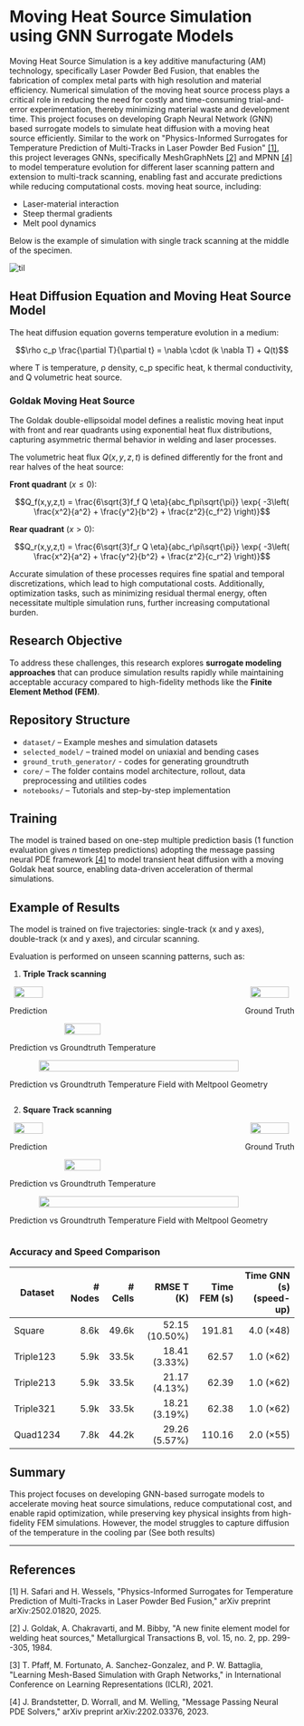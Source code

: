 # Moving Heat Source Simulation using GNN Surrogate Models

Moving Heat Source Simulation is a key additive manufacturing (AM) technology, specifically Laser Powder Bed Fusion, that enables the fabrication of complex metal parts with high resolution and material efficiency. Numerical simulation of the moving heat source process plays a critical role in reducing the need for costly and time-consuming trial-and-error experimentation, thereby minimizing material waste and development time.
This project focuses on developing Graph Neural Network (GNN) based surrogate models to simulate heat diffusion with a moving heat source efficiently. Similar to the work on "Physics-Informed Surrogates for Temperature Prediction of Multi-Tracks in Laser Powder Bed Fusion" [[1]](#1), this project leverages GNNs, specifically MeshGraphNets [[2]](#2) and MPNN [[4]](#4) to model temperature evolution for different laser scanning pattern and extension to multi-track scanning, enabling fast and accurate predictions while reducing computational costs.
moving heat source, including:

* Laser-material interaction
* Steep thermal gradients
* Melt pool dynamics

Below is the example of simulation with single track scanning at the middle of the specimen.

![til](./figures/single_mid.gif)

## Heat Diffusion Equation and Moving Heat Source Model

The heat diffusion equation governs temperature evolution in a medium:

$$\rho c_p \frac{\partial T}{\partial t} = \nabla \cdot (k \nabla T) + Q(t)$$

where T is temperature, ρ density, c_p specific heat, k thermal conductivity, and Q volumetric heat source.

### Goldak Moving Heat Source

The Goldak double-ellipsoidal model defines a realistic moving heat input with front and rear quadrants using exponential heat flux distributions, capturing asymmetric thermal behavior in welding and laser processes.


The volumetric heat flux $Q(x,y,z,t)$ is defined differently for the front and rear halves of the heat source:

**Front quadrant** ($x \leq 0$):

$$Q_f(x,y,z,t) = \frac{6\sqrt{3}f_f Q \eta}{abc_f\pi\sqrt{\pi}} \exp{ -3\left( \frac{x^2}{a^2} + \frac{y^2}{b^2} + \frac{z^2}{c_f^2}  \right)}$$

**Rear quadrant** ($x > 0$):

$$Q_r(x,y,z,t) = \frac{6\sqrt{3}f_r Q \eta}{abc_r\pi\sqrt{\pi}} \exp{ -3\left( \frac{x^2}{a^2} + \frac{y^2}{b^2} + \frac{z^2}{c_r^2}  \right)}$$

Accurate simulation of these processes requires fine spatial and temporal discretizations, which lead to high computational costs. Additionally, optimization tasks, such as minimizing residual thermal energy, often necessitate multiple simulation runs, further increasing computational burden.

## Research Objective

To address these challenges, this research explores **surrogate modeling approaches** that can produce simulation results rapidly while maintaining acceptable accuracy compared to high-fidelity methods like the **Finite Element Method (FEM)**.
## Repository Structure

* `dataset/` – Example meshes and simulation datasets
* `selected_model/` – trained model on uniaxial and bending cases
* `ground_truth_generator/` - codes for generating groundtruth
* `core/` – The folder contains model architecture, rollout, data preprocessing and utilities codes
* `notebooks/` – Tutorials and step-by-step implementation

## Training
The model is trained based on one-step multiple prediction basis (1 function evaluation gives $n$ timestep predictions) adopting the message passing neural PDE framework [[4]](#4) to model transient heat diffusion with a moving Goldak heat source, enabling data-driven acceleration of thermal simulations.
## Example of Results
The model is trained on five trajectories: single-track (x and y axes), double-track (x and y axes), and circular scanning. 

Evaluation is performed on unseen scanning patterns, such as:
1. **Triple Track scanning**
<div style="display:flex; justify-content:space-between; align-items:flex-start;">
  <div style="text-align:center;">
    <img src="./figures/triple123_pred.gif" width="88%">
    <p>Prediction</p>
  </div>
  <div style="text-align:center;">
    <img src="./figures/triple123_gt.gif" width="88%">
    <p>Ground Truth</p>
  </div>
</div>
<div style="display:flex; justify-content:space-between; align-items:flex-start;">

  <div style="text-align:center;">
    <img src="./figures/triple123_temperature_gt_pred_isoline.png" width="50%">
    <p>Prediction vs Groundtruth Temperature</p>
  </div>

</div>

<div style="display:flex; justify-content:space-between; align-items:flex-start;">

  <div style="text-align:center;">
    <img src="./figures/triple123_temperature_timestep_400.png" width="88%">
    <p>Prediction vs Groundtruth Temperature Field with Meltpool Geometry</p>
  </div>

</div>

2. **Square Track scanning**
<div style="display:flex; justify-content:space-between; align-items:flex-start;">
  <div style="text-align:center;">
    <img src="./figures/square_scan_pred.gif" width="88%">
    <p>Prediction</p>
  </div>
  <div style="text-align:center;">
    <img src="./figures/square_scan_gt.gif" width="88%">
    <p>Ground Truth</p>
  </div>
</div>
<div style="display:flex; justify-content:space-between; align-items:flex-start;">

  <div style="text-align:center;">
    <img src="./figures/square_temperature_gt_pred_isoline.png" width="50%">
    <p>Prediction vs Groundtruth Temperature</p>
  </div>

</div>

<div style="display:flex; justify-content:space-between; align-items:flex-start;">

  <div style="text-align:center;">
    <img src="./figures/square_temperature_timestep_600.png" width="88%">
    <p>Prediction vs Groundtruth Temperature Field with Meltpool Geometry</p>
  </div>

</div>

### Accuracy and Speed Comparison
<!-- | Dataset | # Nodes | # Cells | RMSE T (K) | Max Error T (K)| Time FEM (s) | Time GNN (s) (speed up) |
|--------------|---------|--------|--------|--------------|--------------|--------------|
| Square   | 8.6k   | 49.6k   | 52.15 (10.50 %) |249.15 (49.71 %)| 191.81        | 4.0 ($\times 48$)          |
| Triple123    | 5.9k   | 33.5k  | 18.41 (3.33%) | 118.1 (19.25 %) | 62.57         | 1.0  ($\times 62$)        |
| Triple213    | 5.9k   | 33.5k  | 21.17 (4.13 % ) | 133.09 (18.12 %) | 62.39        | 1.0 ($\times 62$)      
| Triple321    | 5.9k   | 33.5k  | 18.21 (3.19 %)  |129.62 (20.13%) | 62.38        | 1.0  ($\times 62$)  |
| Quad1234    | 7.8k   | 44.2k  | 29.26 (5.57 %)  |162.444336 (29.24 %)| 110.16        | 2.0  ($\times 55$)   | -->

| **Dataset**     | **# Nodes** | **# Cells**  | **RMSE T (K)**       | **Time FEM (s)** | **Time GNN (s) (speed-up)** |
|------------|--------:|---------:|----------------:|-------------:|-------------------------:|
| Square      | 8.6k    | 49.6k    | 52.15 (10.50%)  | 191.81       | 4.0 (×48)               |
| Triple123   | 5.9k    | 33.5k    | 18.41 (3.33%)   | 62.57        | 1.0 (×62)               |
| Triple213   | 5.9k    | 33.5k    | 21.17 (4.13%)   | 62.39        | 1.0 (×62)               |
| Triple321   | 5.9k    | 33.5k    | 18.21 (3.19%)   | 62.38        | 1.0 (×62)               |
| Quad1234    | 7.8k    | 44.2k    | 29.26 (5.57%)   | 110.16       | 2.0 (×55)               |



## Summary

This project focuses on developing GNN-based surrogate models to accelerate moving heat source simulations, reduce computational cost, and enable rapid optimization, while preserving key physical insights from high-fidelity FEM simulations.
However, the model struggles to capture diffusion of the temperature in the cooling par (See both results)

---
## References
<a id="1">[1]</a> 
H. Safari and H. Wessels, "Physics-Informed Surrogates for Temperature Prediction of Multi-Tracks in Laser Powder Bed Fusion," arXiv preprint arXiv:2502.01820, 2025.

<a id="2">[2]</a> 
J. Goldak, A. Chakravarti, and M. Bibby, "A new finite element model for welding heat sources," Metallurgical Transactions B, vol. 15, no. 2, pp. 299--305, 1984.

<a id="3">[3]</a> 
T. Pfaff, M. Fortunato, A. Sanchez-Gonzalez, and P. W. Battaglia, "Learning Mesh-Based Simulation with Graph Networks," in International Conference on Learning Representations (ICLR), 2021.

<a id="4">[4]</a> 
J. Brandstetter, D. Worrall, and M. Welling, "Message Passing Neural PDE Solvers," arXiv preprint arXiv:2202.03376, 2023.
